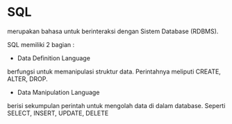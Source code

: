 # SQL

merupakan bahasa untuk berinteraksi dengan Sistem Database (RDBMS).

SQL memiliki 2 bagian :

* Data Definition Language

berfungsi untuk memanipulasi struktur data. Perintahnya meliputi CREATE, ALTER, DROP.

* Data Manipulation Language

berisi sekumpulan perintah untuk mengolah data di dalam database. Seperti SELECT, INSERT, UPDATE, DELETE
